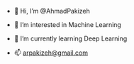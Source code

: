 - 👋 Hi, I’m @AhmadPakizeh

- 👀 I’m interested in Machine Learning

- 🌱 I’m currently learning Deep Learning 

- 📫 arpakizeh@gmail.com

